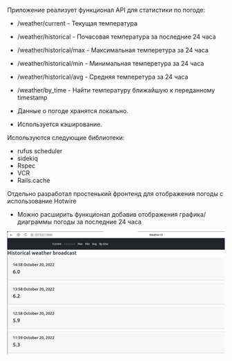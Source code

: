 Приложение реализует функционал API для статистики по погоде: 

- /weather/current - Текущая температура
- /weather/historical - Почасовая температура за последние 24 часа
- /weather/historical/max - Максимальная темперетура за 24 часа
- /weather/historical/min - Минимальная темперетура за 24 часа
- /weather/historical/avg - Средняя темперетура за 24 часа
- /weather/by_time - Найти температуру ближайшую к переданному timestamp

- Данные о погоде хранятся локально.
- Используется кэширование.

Используются следующие библиотеки:
  - rufus scheduler 
  - sidekiq 
  - Rspec
  - VCR 
  - Rails.cache
 
 

Отдельно разработал простенький фронтенд для отображения погоды с использование Hotwire
- Можно расширить функционал добавив отображения графика/диаграммы погоды за последние 24 часа

<img src="https://github.com/soroktree/HotWireShort/blob/main/app/assets/images/f1.png" alt="screenshots" style="max-width: 100%;">
